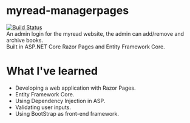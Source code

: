# myread-managerpages
[![Build Status](https://dev.azure.com/mmmolin78/mmmolin/_apis/build/status/mmmolin.myread-managerpages?branchName=master)](https://dev.azure.com/mmmolin78/mmmolin/_build/latest?definitionId=6&branchName=master)\
An admin login for the myread website, the admin can add/remove and archive books.\
Built in ASP.NET Core Razor Pages and Entity Framework Core.


# What I've learned
* Developing a web application with Razor Pages.
* Entity Framework Core.
* Using Dependency Injection in ASP.
* Validating user inputs.
* Using BootStrap as front-end framework.
 
